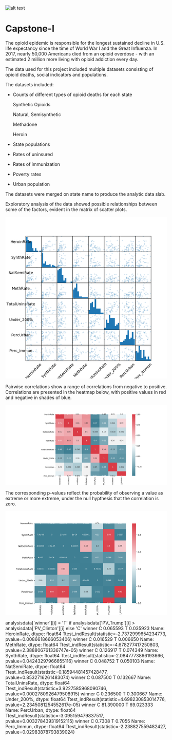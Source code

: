 ![alt text](https://www.shutterstock.com/image-photo/drug-syringe-cooked-heroin-on-spoon-355085264)

# Capstone-I

The opioid epidemic is responsible for the longest sustained decline in U.S. life expectancy since the time of World War I and the Great Influenza. In 2017, nearly 50,000 Americans died from an opioid overdose - with an estimated 2 million more living with opioid addiction every day. 

The data used for this project included multiple datasets consisting of opioid deaths, social indicators and populations.

The datasets included:
  - Counts of different types of opioid deaths for each state 
      
      Synthetic Opioids
      
      Natural, Semisynthetic 
      
      Methadone 
      
      Heroin
      
  - State populations 
  - Rates of uninsured 
  - Rates of immunization
  - Poverty rates 
  - Urban population
  
The datasets were merged on state name to produce the analytic data slab.  

Exploratory analysis of the data showed possible relationships between some of the factors, evident in the matrix of scatter plots.


![alt text](https://github.com/njnagel/Capstone-I/blob/master/img/scattermatrixreducednum.png)



Pairwise correlations show a range of correlations from negative to positive. Correlations are presented in the heatmap below, with positive values in red and negative in shades of blue.



![alt text](https://github.com/njnagel/Capstone-I/blob/master/img/corrheatmapwnums.png)


The corresponding p-values reflect the probability of observing a value as extreme or more extreme, under the null hypthesis that the correlation is zero. 


![alt text](https://github.com/njnagel/Capstone-I/blob/master/img/corrheatmapwpvalues.png)



  analysisdata['winner'][i] = 'T' if analysisdata['PV_Trump'][i] > analysisdata['PV_Clinton'][i] else 'C'
winner
C    0.065593
T    0.035923
Name: HeroinRate, dtype: float64
Ttest_indResult(statistic=-2.7372999654234773, pvalue=0.0086618666053406)
winner
C    0.016529
T    0.006650
Name: MethRate, dtype: float64
Ttest_indResult(statistic=-4.678277417250803, pvalue=2.388806761336747e-05)
winner
C    0.126917
T    0.074349
Name: SynthRate, dtype: float64
Ttest_indResult(statistic=-2.0847773866193666, pvalue=0.04243297966655116)
winner
C    0.048752
T    0.050103
Name: NatSemiRate, dtype: float64
Ttest_indResult(statistic=0.18594481457428477, pvalue=0.8532716261483074)
winner
C    0.087500
T    0.132667
Name: TotalUninsRate, dtype: float64
Ttest_indResult(statistic=3.9227585968090746, pvalue=0.0002780926479508915)
winner
C    0.236500
T    0.300667
Name: Under_200%, dtype: float64
Ttest_indResult(statistic=4.698230853014776, pvalue=2.2345081254552617e-05)
winner
C    81.390000
T    69.023333
Name: PercUrban, dtype: float64
Ttest_indResult(statistic=-3.095159479837517, pvalue=0.003278439319152115)
winner
C    0.7308
T    0.7055
Name: Perc_Immun, dtype: float64
Ttest_indResult(statistic=-2.238827559482427, pvalue=0.02983878793839024)


